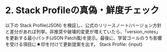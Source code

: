 # 2. Stack Profileの真偽・鮮度チェック
以下の Stack Profile(JSON) を検証し、公式のリリースノート/バージョン方針と差分があれば列挙。非推奨や破壊的変更が増えていたら、「version_notes」を更新する最小パッチ(JSON Patch風)を提示。最後に、学習ゴールのうち影響を受ける項目に★印を付けて更新提案を出す。
Stack Profile:
{input}
